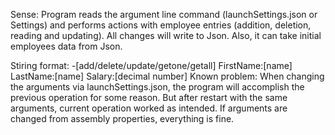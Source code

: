 Sense:
Program reads the argument line command (launchSettings.json or Settings) and performs actions with employee entries (addition, deletion, reading and updating).
All changes will write to Json. Also, it can take initial employees data from Json.

Stiring format:
-[add/delete/update/getone/getall] FirstName:[name] LastName:[name] Salary:[decimal number]
Known problem:
When changing the arguments via launchSettings.json, the program will accomplish the previous operation for some reason. But after restart with the same arguments, current operation worked as intended.
If arguments are changed from assembly properties, everything is fine.
